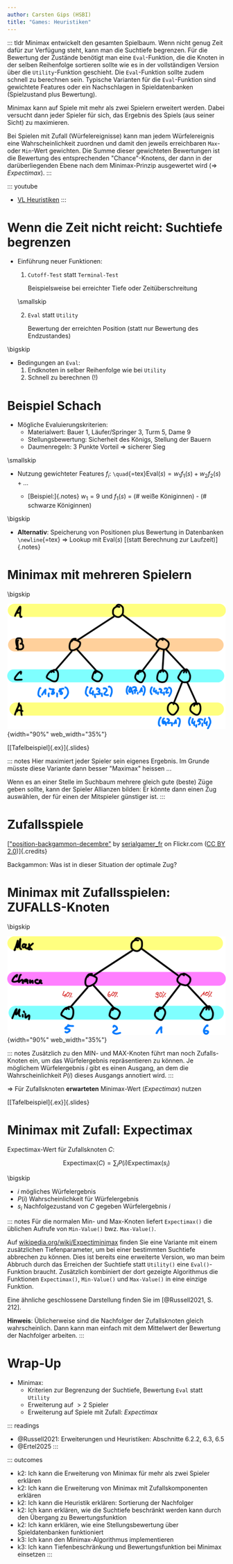 ```yaml
---
author: Carsten Gips (HSBI)
title: "Games: Heuristiken"
---
```


::: tldr
Minimax entwickelt den gesamten Spielbaum. Wenn nicht genug Zeit dafür zur Verfügung
steht, kann man die Suchtiefe begrenzen. Für die Bewertung der Zustände benötigt man
eine `Eval`-Funktion, die die Knoten in der selben Reihenfolge sortieren sollte wie
es in der vollständigen Version über die `Utility`-Funktion geschieht. Die
`Eval`-Funktion sollte zudem schnell zu berechnen sein. Typische Varianten für die
`Eval`-Funktion sind gewichtete Features oder ein Nachschlagen in Spieldatenbanken
(Spielzustand plus Bewertung).

Minimax kann auf Spiele mit mehr als zwei Spielern erweitert werden. Dabei versucht
dann jeder Spieler für sich, das Ergebnis des Spiels (aus seiner Sicht) zu
maximieren.

Bei Spielen mit Zufall (Würfelereignisse) kann man jedem Würfelereignis eine
Wahrscheinlichkeit zuordnen und damit den jeweils erreichbaren `Max`- oder
`Min`-Wert gewichten. Die Summe dieser gewichteten Bewertungen ist die Bewertung des
entsprechenden "Chance"-Knotens, der dann in der darüberliegenden Ebene nach dem
Minimax-Prinzip ausgewertet wird (=\> *Expectimax*).
:::

::: youtube
-   [VL Heuristiken](https://youtu.be/rKqNqYBXuK8)
:::

# Wenn die Zeit nicht reicht: Suchtiefe begrenzen

-   Einführung neuer Funktionen:
    1.  `Cutoff-Test` statt `Terminal-Test`

        Beispielsweise bei erreichter Tiefe oder Zeitüberschreitung

    \smallskip

    2.  `Eval` statt `Utility`

        Bewertung der erreichten Position (statt nur Bewertung des Endzustandes)

\bigskip

-   Bedingungen an `Eval`:
    1.  Endknoten in selber Reihenfolge wie bei `Utility`
    2.  Schnell zu berechnen (!)

# Beispiel Schach

-   Mögliche Evaluierungskriterien:
    -   Materialwert: Bauer 1, Läufer/Springer 3, Turm 5, Dame 9
    -   Stellungsbewertung: Sicherheit des Königs, Stellung der Bauern
    -   Daumenregeln: 3 Punkte Vorteil =\> sicherer Sieg

\smallskip

-   Nutzung gewichteter Features $f_i$:
    `\quad`{=tex}$\mathop{\text{Eval}}(s) = w_1f_1(s) + w_2f_2(s) + \ldots$

    -   [Beispiel:]{.notes} $w_1 = 9$ und $f_1(s)$ = (# weiße Königinnen) - (#
        schwarze Königinnen)

\bigskip

-   **Alternativ**: Speicherung von Positionen plus Bewertung in Datenbanken
    `\newline`{=tex} =\> Lookup mit $\mathop{\text{Eval}}(s)$ [(statt Berechnung zur
    Laufzeit)]{.notes}

# Minimax mit mehreren Spielern

\bigskip

![](images/minimax3.png){width="90%" web_width="35%"}

[[Tafelbeispiel]{.ex}]{.slides}

::: notes
Hier maximiert jeder Spieler sein eigenes Ergebnis. Im Grunde müsste diese Variante
dann besser "Maximax" heissen ...

Wenn es an einer Stelle im Suchbaum mehrere gleich gute (beste) Züge geben sollte,
kann der Spieler Allianzen bilden: Er könnte dann einen Zug auswählen, der für einen
der Mitspieler günstiger ist.
:::

# Zufallsspiele

<!-- TODO
![](https://live.staticflickr.com/3670/11267311625_e4758ff425_o_d.jpg){width="60%"}
-->

[["position-backgammon-decembre"](https://www.flickr.com/photos/83436399@N04/11267311625)
by [serialgamer_fr](https://www.flickr.com/photos/83436399@N04) on Flickr.com ([CC
BY
2.0](https://creativecommons.org/licenses/by/2.0/?ref=ccsearch&atype=rich))]{.credits}

Backgammon: Was ist in dieser Situation der optimale Zug?

# Minimax mit Zufallsspielen: ZUFALLS-Knoten

\bigskip

![](images/expectimax.png){width="90%" web_width="35%"}

::: notes
Zusätzlich zu den MIN- und MAX-Knoten führt man noch Zufalls-Knoten ein, um das
Würfelergebnis repräsentieren zu können. Je möglichem Würfelergebnis $i$ gibt es
einen Ausgang, an dem die Wahrscheinlichkeit $P(i)$ dieses Ausgangs annotiert wird.
:::

=\> Für Zufallsknoten **erwarteten** Minimax-Wert (*Expectimax*) nutzen

[[Tafelbeispiel]{.ex}]{.slides}

# Minimax mit Zufall: Expectimax

Expectimax-Wert für Zufallsknoten $C$:

$$\mathop{\text{Expectimax}}(C) = \sum_i P(i) \mathop{\text{Expectimax}}(s_i)$$

\bigskip

-   $i$ mögliches Würfelergebnis
-   $P(i)$ Wahrscheinlichkeit für Würfelergebnis
-   $s_i$ Nachfolgezustand von $C$ gegeben Würfelergebnis $i$

::: notes
Für die normalen Min- und Max-Knoten liefert `Expectimax()` die üblichen Aufrufe von
`Min-Value()` bwz. `Max-Value()`.

Auf
[wikipedia.org/wiki/Expectiminimax](https://en.wikipedia.org/wiki/Expectiminimax)
finden Sie eine Variante mit einem zusätzlichen Tiefenparameter, um bei einer
bestimmten Suchtiefe abbrechen zu können. Dies ist bereits eine erweiterte Version,
wo man beim Abbruch durch das Erreichen der Suchtiefe statt `Utility()` eine
`Eval()`-Funktion braucht. Zusätzlich kombiniert der dort gezeigte Algorithmus die
Funktionen `Expectimax()`, `Min-Value()` und `Max-Value()` in eine einzige Funktion.

Eine ähnliche geschlossene Darstellung finden Sie im [@Russell2021, S. 212].

**Hinweis**: Üblicherweise sind die Nachfolger der Zufallsknoten gleich
wahrscheinlich. Dann kann man einfach mit dem Mittelwert der Bewertung der
Nachfolger arbeiten.
:::

# Wrap-Up

-   Minimax:
    -   Kriterien zur Begrenzung der Suchtiefe, Bewertung `Eval` statt `Utility`
    -   Erweiterung auf $>2$ Spieler
    -   Erweiterung auf Spiele mit Zufall: *Expectimax*

::: readings
-   @Russell2021: Erweiterungen und Heuristiken: Abschnitte 6.2.2, 6.3, 6.5
-   @Ertel2025
:::

::: outcomes
-   k2: Ich kann die Erweiterung von Minimax für mehr als zwei Spieler erklären
-   k2: Ich kann die Erweiterung von Minimax mit Zufallskomponenten erklären
-   k2: Ich kann die Heuristik erklären: Sortierung der Nachfolger
-   k2: Ich kann erklären, wie die Suchtiefe beschränkt werden kann durch den
    Übergang zu Bewertungsfunktion
-   k2: Ich kann erklären, wie eine Stellungsbewertung über Spieldatenbanken
    funktioniert
-   k3: Ich kann den Minimax-Algorithmus implementieren
-   k3: Ich kann Tiefenbeschränkung und Bewertungsfunktion bei Minimax einsetzen
:::
